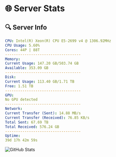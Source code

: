 # 🌐 Server Stats
## 🔍 Server Info
```yaml
CPU: Intel(R) Xeon(R) CPU E5-2699 v4 @ 1306.92MHz
CPU Usage: 5.60%
Cores: 44P | 88T
-----------------------------------
Memory:
Current Usage: 147.20 GB/503.74 GB
Available: 353.09 GB
-----------------------------------
Disk:
Current Usage: 113.40 GB/1.71 TB
Free: 1.51 TB
-----------------------------------
GPU:
No GPU detected
-----------------------------------
Network:
Current Transfer (Sent): 14.88 MB/s
Current Transfer (Received): 76.85 KB/s
Total Sent: 67.69 TB
Total Received: 576.24 GB
-----------------------------------
Uptime:
39d 17h 42m 59s
```
![GitHub Stats](https://img.shields.io/badge/Updated-2025-04-16_15:05:48-blue)